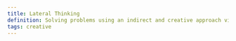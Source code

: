 ```yaml
---
title: Lateral Thinking
definition: Solving problems using an indirect and creative approach via reasoning that is not immediately obvious
tags: creative
---
```

